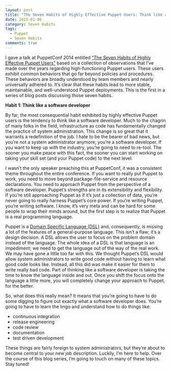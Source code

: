 ```yaml
---
layout: post
title: "The Seven Habits of Highly Effective Puppet Users: Think like a software developer"
date: 2015-01-06
category: Seven Habits
tags:
  - Puppet
  - Seven Habits
comments: true
---
```


I gave a talk at PuppetConf 2014 entitled [“The Seven Habits of Highly Effective Puppet Users”](https://puppetlabs.com/presentations/seven-habits-highly-effective-puppet-users-david-danzilio-constant-contact) based on a collection of observations that I’ve made over the years regarding high-functioning Puppet users. These users exhibit common behaviors that go far beyond policies and procedures. These behaviors are broadly understood by team members and nearly universally adhered to. It’s clear that these habits lead to more stable, maintainable, and well-understood Puppet deployments. This is the first in a series of blog posts discussing those seven habits.

**Habit 1: Think like a software developer**

By far, the most consequential habit exhibited by highly effective Puppet users is the tendency to think like a software developer. Much to the chagrin of many folks in the field, infrastructure as code has fundamentally changed the practice of system administration. This change is so great that it warrants a redefinition of the job. I hate to be the bearer of bad news, but you’re not a system administrator anymore; you’re a software developer. If you want to keep up with the industry, you’re going to need to re-tool. The sooner you make peace with this fact, the sooner you can start working on taking your skill set (and your Puppet code) to the next level.

I wasn’t the only speaker preaching this at PuppetConf, it was a consistent theme throughout the entire conference. If you want to really put Puppet to work, you need to move beyond package-file-service and resource declarations. You need to approach Puppet from the perspective of a software developer. Puppet’s strengths are in its extensibility and flexibility. If you’re still approaching Puppet as if it’s just a collection of data, you’re never going to really harness Puppet’s core power. If you’re writing Puppet, you’re writing software. I know, it’s very meta and can be hard for some people to wrap their minds around, but the first step is to realize that Puppet is a real programming language.

Puppet is a [Domain Specific Language (DSL)](http://en.wikipedia.org/wiki/Domain-specific_language) and, consequently, is missing a lot of the features of a general-purpose language. This isn’t a flaw; it’s a design decision. A DSL allows the user to focus on the problem domain instead of the language. The whole idea of a DSL is that language is an impediment; we need to get the language out of the way of the real work. We may have gone a little too far with this. We thought Puppet’s DSL would allow system administrators to write good code without having to learn what good code looks like. Instead, all this did was make it easier for them to write really bad code. Part of thinking like a software developer is taking the time to know the language inside and out. Once you shift the focus onto the language a little more, you will completely change your approach to Puppet, for the better.

So, what does this really mean? It means that you’re going to have to do some digging to figure out exactly what a software developer does. You’re going to have to learn the lingo and understand how to do things like:

- continuous integration
- release engineering
- code review
- documentation
- test driven development

These things are fairly foreign to system administrators, but they’re about to become central to your new job description. Luckily, I’m here to help. Over the course of this blog series, I’m going to touch on many of these topics. Stay tuned!
